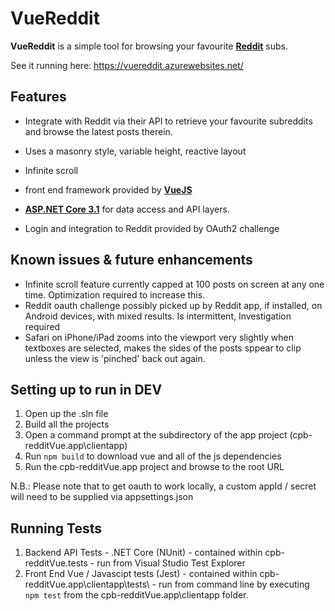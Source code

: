 # VueReddit

**VueReddit** is a simple tool for browsing your favourite **[Reddit](https://www.reddit.com/)** subs.

See it running here: https://vuereddit.azurewebsites.net/

## Features

* Integrate with Reddit via their API to retrieve your favourite subreddits and browse the latest posts therein.

* Uses a masonry style, variable height, reactive layout

* Infinite scroll

* front end framework provided by **[VueJS](https://vuejs.org/)**

*  **[ASP.NET Core 3.1](https://github.com/dotnet/aspnetcore)** for data access and API layers.

* Login and integration to Reddit provided by OAuth2 challenge

## Known issues & future enhancements

* Infinite scroll feature currently capped at 100 posts on screen at any one time. Optimization required to increase this.
* Reddit oauth challenge possibly picked up by Reddit app, if installed, on Android devices, with mixed results. Is intermittent, Investigation required
* Safari on iPhone/iPad zooms into the viewport very slightly when textboxes are selected, makes the sides of the posts sppear to clip unless the view is 'pinched' back out again.

## Setting up to run in DEV

 1. Open up the .sln file 
 2. Build all the projects
 3. Open a command prompt at the subdirectory of the app project (cpb-redditVue.app\clientapp)
 4. Run ```npm build``` to download vue and all of the js dependencies
 5. Run the cpb-redditVue.app project and browse to the root URL

 N.B.: Please note that to get oauth to work locally, a custom appId / secret will need to be supplied via appsettings.json

## Running Tests

1. Backend API Tests - .NET Core (NUnit) - contained within cpb-redditVue.tests - run from Visual Studio Test Explorer
2. Front End Vue / Javascipt tests (Jest) - contained within cpb-redditVue.app\clientapp\tests\ - run from command line by executing ```npm test``` from the cpb-redditVue.app\clientapp folder.
